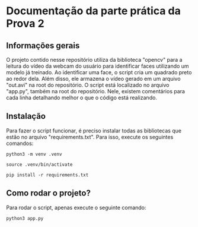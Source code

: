 # Documentação da parte prática da Prova 2

## Informações gerais

O projeto contido nesse repositório utiliza da biblioteca "opencv" para a leitura do vídeo da webcam do usuário para identificar faces utilizando um modelo já treinado. Ao identificar uma face, o script cria um quadrado preto ao redor dela. Além disso, ele armazena o vídeo gerado em um arquivo "out.avi" na root do repositório.
O script está localizado no arquivo "app.py", também na root do repositório. Nele, existem comentários para cada linha detalhando melhor o que o código está realizando.

## Instalação

Para fazer o script funcionar, é preciso instalar todas as bibliotecas que estão no arquivo "requirements.txt". Para isso, execute os seguintes comandos:

```
python3 -m venv .venv
```

```
source .venv/bin/activate
```

```
pip install -r requirements.txt
```

## Como rodar o projeto?

Para rodar o script, apenas execute o seguinte comando:

```
python3 app.py
```
